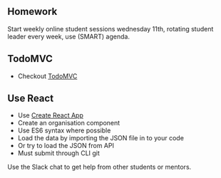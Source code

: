 Homework
---



Start weekly online student sessions wednesday 11th, rotating student leader every week, use (SMART) agenda.

TodoMVC
--
- Checkout [TodoMVC](http://todomvc.com/)

Use React
--

- Use [Create React App](https://github.com/facebookincubator/create-react-app)
- Create an organisation component
- Use ES6 syntax where possible
- Load the data by importing the JSON file in to your code
- Or try to load the JSON from API
- Must submit through CLI git

Use the Slack chat to get help from other students or mentors.


